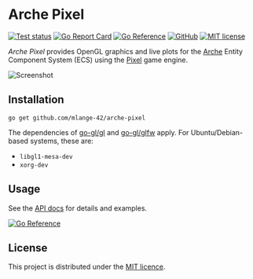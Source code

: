 # Arche Pixel

[![Test status](https://img.shields.io/github/actions/workflow/status/mlange-42/arche-pixel/tests.yml?branch=main&label=Tests&logo=github)](https://github.com/mlange-42/arche-pixel/actions/workflows/tests.yml)
[![Go Report Card](https://goreportcard.com/badge/github.com/mlange-42/arche-pixel)](https://goreportcard.com/report/github.com/mlange-42/arche-pixel)
[![Go Reference](https://pkg.go.dev/badge/github.com/mlange-42/arche-pixel.svg)](https://pkg.go.dev/github.com/mlange-42/arche-pixel)
[![GitHub](https://img.shields.io/badge/github-repo-blue?logo=github)](https://github.com/mlange-42/arche-pixel)
[![MIT license](https://img.shields.io/github/license/mlange-42/arche-pixel)](https://github.com/mlange-42/arche-pixel/blob/main/LICENSE)

*Arche Pixel* provides OpenGL graphics and live plots for the [Arche](https://github.com/mlange-42/arche) Entity Component System (ECS) using the [Pixel](https://github.com/faiface/pixel) game engine.

![Screenshot](https://user-images.githubusercontent.com/44003176/230742745-d7adee93-8c70-4e32-b031-7258185aa2b1.png)

## Installation

```
go get github.com/mlange-42/arche-pixel
```

The dependencies of [go-gl/gl](https://github.com/go-gl/gl) and [go-gl/glfw](https://github.com/go-gl/glfw) apply. For Ubuntu/Debian-based systems, these are:

- `libgl1-mesa-dev`
- `xorg-dev`

## Usage

See the [API docs](https://pkg.go.dev/github.com/mlange-42/arche-pixel) for details and examples.

[![Go Reference](https://pkg.go.dev/badge/github.com/mlange-42/arche-pixel.svg)](https://pkg.go.dev/github.com/mlange-42/arche-pixel)

## License

This project is distributed under the [MIT licence](./LICENSE).
